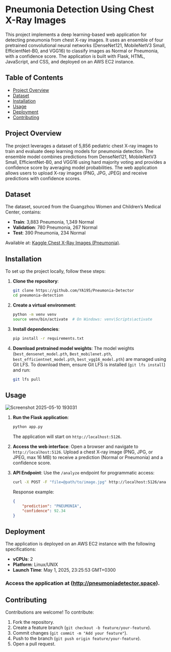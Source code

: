 # Pneumonia Detection Using Chest X-Ray Images

This project implements a deep learning-based web application for detecting pneumonia from chest X-ray images. It uses an ensemble of four pretrained convolutional neural networks (DenseNet121, MobileNetV3 Small, EfficientNet-B0, and VGG16) to classify images as Normal or Pneumonia, with a confidence score. The application is built with Flask, HTML, JavaScript, and CSS, and deployed on an AWS EC2 instance.

## Table of Contents
- [Project Overview](#project-overview)
- [Dataset](#dataset)
- [Installation](#installation)
- [Usage](#usage)
- [Deployment](#deployment)
- [Contributing](#contributing)

## Project Overview
The project leverages a dataset of 5,856 pediatric chest X-ray images to train and evaluate deep learning models for pneumonia detection. The ensemble model combines predictions from DenseNet121, MobileNetV3 Small, EfficientNet-B0, and VGG16 using hard majority voting and provides a confidence score by averaging model probabilities. The web application allows users to upload X-ray images (PNG, JPG, JPEG) and receive predictions with confidence scores.

## Dataset
The dataset, sourced from the Guangzhou Women and Children’s Medical Center, contains:
- **Train**: 3,883 Pneumonia, 1,349 Normal
- **Validation**: 780 Pneumonia, 267 Normal
- **Test**: 390 Pneumonia, 234 Normal

Available at: [Kaggle Chest X-Ray Images (Pneumonia)](https://www.kaggle.com/datasets/tolgadincer/labeled-chest-xray-images).

## Installation
To set up the project locally, follow these steps:

1. **Clone the repository**:
   ```bash
   git clone https://github.com/YA195/Pneumonia-Detector
   cd pneumonia-detection
   ```

2. **Create a virtual environment**:
   ```bash
   python -m venv venv
   source venv/bin/activate  # On Windows: venv\Scripts\activate
   ```

3. **Install dependencies**:
   ```bash
   pip install -r requirements.txt
   ```

4. **Download pretrained model weights**:
   The model weights (`best_densenet_model.pth`, `Best_mobilenet.pth`, `best_efficientnet_model.pth`, `best_vgg16_model.pth`) are managed using Git LFS. To download them, ensure Git LFS is installed (`git lfs install`) and run:
   ```bash
   git lfs pull
## Usage
![Screenshot 2025-05-10 193031](https://github.com/user-attachments/assets/4c28848a-f85c-42c1-8834-390119257e15)
1. **Run the Flask application**:
   ```bash
   python app.py
   ```
   The application will start on `http://localhost:5126`.

2. **Access the web interface**:
   Open a browser and navigate to `http://localhost:5126`. Upload a chest X-ray image (PNG, JPG, or JPEG, max 16 MB) to receive a prediction (Normal or Pneumonia) and a confidence score.

3. **API Endpoint**:
   Use the `/analyze` endpoint for programmatic access:
   ```bash
   curl -X POST -F "file=@path/to/image.jpg" http://localhost:5126/analyze
   ```
   Response example:
   ```json
   {
       "prediction": "PNEUMONIA",
       "confidence": 92.34
   }
   ```

## Deployment
The application is deployed on an AWS EC2 instance with the following specifications:
- **vCPUs**: 2
- **Platform**: Linux/UNIX
- **Launch Time**: May 1, 2025, 23:25:53 GMT+0300
### Access the application at (http://pneumoniadetector.space).



## Contributing
Contributions are welcome! To contribute:
1. Fork the repository.
2. Create a feature branch (`git checkout -b feature/your-feature`).
3. Commit changes (`git commit -m "Add your feature"`).
4. Push to the branch (`git push origin feature/your-feature`).
5. Open a pull request.

